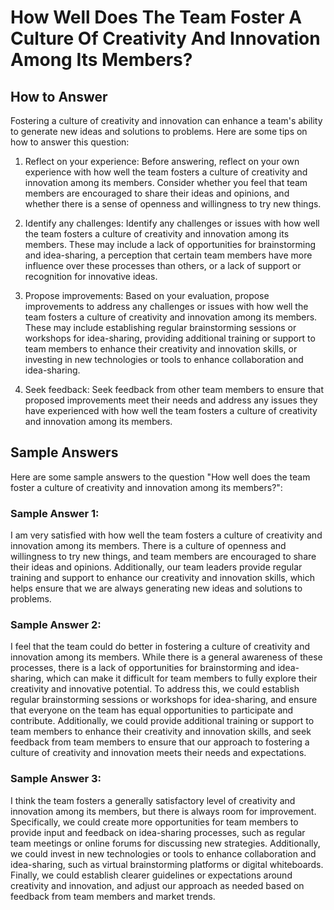 How Well Does The Team Foster A Culture Of Creativity And Innovation Among Its Members?
==============================================================================================================

How to Answer
-------------

Fostering a culture of creativity and innovation can enhance a team's ability to generate new ideas and solutions to problems. Here are some tips on how to answer this question:

1. Reflect on your experience: Before answering, reflect on your own experience with how well the team fosters a culture of creativity and innovation among its members. Consider whether you feel that team members are encouraged to share their ideas and opinions, and whether there is a sense of openness and willingness to try new things.

2. Identify any challenges: Identify any challenges or issues with how well the team fosters a culture of creativity and innovation among its members. These may include a lack of opportunities for brainstorming and idea-sharing, a perception that certain team members have more influence over these processes than others, or a lack of support or recognition for innovative ideas.

3. Propose improvements: Based on your evaluation, propose improvements to address any challenges or issues with how well the team fosters a culture of creativity and innovation among its members. These may include establishing regular brainstorming sessions or workshops for idea-sharing, providing additional training or support to team members to enhance their creativity and innovation skills, or investing in new technologies or tools to enhance collaboration and idea-sharing.

4. Seek feedback: Seek feedback from other team members to ensure that proposed improvements meet their needs and address any issues they have experienced with how well the team fosters a culture of creativity and innovation among its members.

Sample Answers
--------------

Here are some sample answers to the question "How well does the team foster a culture of creativity and innovation among its members?":

### Sample Answer 1:

I am very satisfied with how well the team fosters a culture of creativity and innovation among its members. There is a culture of openness and willingness to try new things, and team members are encouraged to share their ideas and opinions. Additionally, our team leaders provide regular training and support to enhance our creativity and innovation skills, which helps ensure that we are always generating new ideas and solutions to problems.

### Sample Answer 2:

I feel that the team could do better in fostering a culture of creativity and innovation among its members. While there is a general awareness of these processes, there is a lack of opportunities for brainstorming and idea-sharing, which can make it difficult for team members to fully explore their creativity and innovative potential. To address this, we could establish regular brainstorming sessions or workshops for idea-sharing, and ensure that everyone on the team has equal opportunities to participate and contribute. Additionally, we could provide additional training or support to team members to enhance their creativity and innovation skills, and seek feedback from team members to ensure that our approach to fostering a culture of creativity and innovation meets their needs and expectations.

### Sample Answer 3:

I think the team fosters a generally satisfactory level of creativity and innovation among its members, but there is always room for improvement. Specifically, we could create more opportunities for team members to provide input and feedback on idea-sharing processes, such as regular team meetings or online forums for discussing new strategies. Additionally, we could invest in new technologies or tools to enhance collaboration and idea-sharing, such as virtual brainstorming platforms or digital whiteboards. Finally, we could establish clearer guidelines or expectations around creativity and innovation, and adjust our approach as needed based on feedback from team members and market trends.
